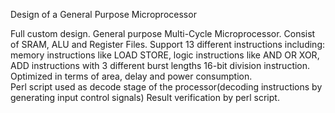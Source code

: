 Design of a General Purpose Microprocessor


Full custom design. 
General purpose Multi-Cycle Microprocessor. 
Consist of SRAM, ALU and Register Files. 
Support 13 different instructions including: 
  memory instructions like LOAD STORE, 
  logic instructions like AND OR XOR, ADD instructions with 3 different burst lengths
  16-bit division instruction.  
Optimized in terms of area, delay and power consumption.  
Perl script used as decode stage of the processor(decoding instructions by generating input control signals)
Result verification by perl script.
